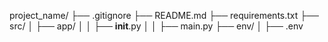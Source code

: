 project_name/
├── .gitignore
├── README.md
├── requirements.txt
├── src/
│   ├── app/
│   │   ├── __init__.py
│   │   ├── main.py
├── env/
│   ├── .env

